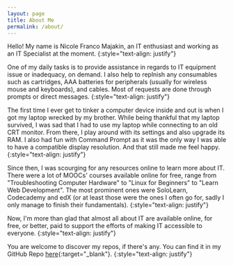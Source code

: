 ```yaml
---
layout: page
title: About Me
permalink: /about/
---
```


Hello! My name is Nicole Franco Majakin, an IT enthusiast and working as an IT Specialist at the moment.
{:style="text-align: justify"}

One of my daily tasks is to provide assistance in regards to IT equipment issue or inadequacy, on demand. I also help to replnish any consumables such as cartridges, AAA batteries for peripherals (usually for wireless mouse and keyboards), and cables. Most of requests are done through prompts or direct messages.
{:style="text-align: justify"}

The first time I ever get to tinker a computer device inside and out is when I got my laptop wrecked by my brother. While being thankful that my laptop survived, I was sad that I had to use my laptop while connecting to an old CRT monitor. From there, I play around with its settings and also upgrade its RAM. I also had fun with Command Prompt as it was the only way I was able to have a compatible display resolution. And that still made me feel happy.
{:style="text-align: justify"}

Since then, I was scourging for any resources online to learn more about IT. There were a lot of MOOCs' courses available online for free, range from "Troubleshooting Computer Hardware" to  "Linux for Beginners" to "Learn Web Development". The most prominent ones were SoloLearn, Codecademy and edX (or at least those were the ones I often go for, sadly I only manage to finish their fundamentals).
{:style="text-align: justify"}

Now, I'm more than glad that almost all about IT are available online, for free, or better, paid to support the efforts of making IT accessible to everyone.
{:style="text-align: justify"}

You are welcome to discover my repos, if there's any. You can find it in my GitHub Repo [here](https://github.com/Qeaxythe?tab=repositories){:target="_blank"}.
{:style="text-align: justify"}
